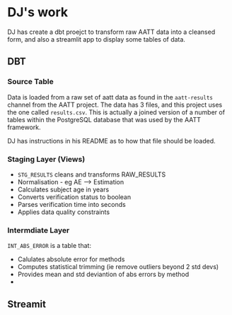 # DJ's work

DJ has create a dbt proejct to transform raw AATT data into a cleansed form, and also a streamlit app to display some tables of data.


## DBT

### Source Table
Data is loaded from a raw set of aatt data as found in the `aatt-results` channel from the AATT project. The data has 3 files, and this project uses the one called `results.csv`. This is actually a joined version of a number of tables within the PostgreSQL database that was used by the AATT framework.

DJ has instructions in his README as to how that file should be loaded.

### Staging Layer (Views)
* `STG_RESULTS` cleans and transforms RAW_RESULTS
* Normalisation - eg AE --> Estimation
* Calculates subject age in years
* Converts verification status to boolean
* Parses verification time into seconds
* Applies data quality constraints

### Intermdiate Layer
`INT_ABS_ERROR` is a table that:
  * Calulates absolute error for methods
  * Computes statistical trimming (ie remove outliers beyond 2 std devs)
  * Provides mean and std deviantion of abs errors by method
  * 



## Streamit
